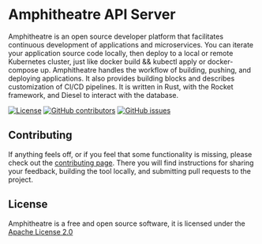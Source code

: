 # Amphitheatre API Server

Amphitheatre is an open source developer platform that facilitates continuous
development of applications and microservices. You can iterate your application
source code locally, then deploy to a local or remote Kubernetes cluster, just
like docker build && kubectl apply or docker-compose up. Amphitheatre handles
the workflow of building, pushing, and deploying applications. It also provides
building blocks and describes customization of CI/CD pipelines. It is written in
Rust, with the Rocket framework, and Diesel to interact with the database. 

[![License](https://img.shields.io/github/license/amphitheatre-app/amphitheatre)](https://github.com/amphitheatre-app/amphitheatre/blob/master/LICENSE)
[![GitHub
contributors](https://img.shields.io/github/contributors/amphitheatre-app/amphitheatre)](https://github.com/amphitheatre-app/amphitheatre/graphs/contributors)
[![GitHub
issues](https://img.shields.io/github/issues/amphitheatre-app/amphitheatre)](https://github.com/amphitheatre-app/amphitheatre/issues)

## Contributing

If anything feels off, or if you feel that some functionality is missing, please
check out the [contributing
page](https://docs.amphitheatre.app/contributing/). There you will find
instructions for sharing your feedback, building the tool locally, and
submitting pull requests to the project.

## License

Amphitheatre is a free and open source software, it is licensed under
the [Apache License
2.0](https://github.com/amphitheatre-app/amphitheatre/blob/master/LICENSE)
